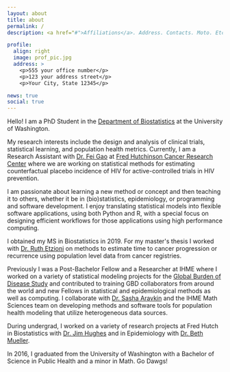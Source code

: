 ```yaml
---
layout: about
title: about
permalink: /
description: <a href="#">Affiliations</a>. Address. Contacts. Moto. Etc.

profile:
  align: right
  image: prof_pic.jpg
  address: >
    <p>555 your office number</p>
    <p>123 your address street</p>
    <p>Your City, State 12345</p>

news: true
social: true
---
```


Hello! I am a PhD Student in the [Department of Biostatistics](https://www.biostat.washington.edu) at the University of Washington.

My research interests include the design and analysis of clinical trials, statistical learning, and population health metrics. Currently, I am a Research Assistant with [Dr. Fei Gao](https://www.fredhutch.org/en/faculty-lab-directory/gao-fei.html) at [Fred Hutchinson Cancer Research Center](http://www.fhcrc.org) where we are working on statistical methods for estimating counterfactual placebo incidence of HIV for active-controlled trials in HIV prevention.

I am passionate about learning a new method or concept and then teaching it to others, whether it be in (bio)statistics, epidemiology, or programming and software development. I enjoy translating statistical models into flexible software applications, using both Python and R, with a special focus on designing efficient workflows for those applications using high performance computing.

I obtained my MS in Biostatistics in 2019. For my master's thesis I worked with [Dr. Ruth Etzioni](https://www.fredhutch.org/en/faculty-lab-directory/etzioni-ruth.html) on methods to estimate time to cancer progression or recurrence using population level data from cancer registries.

Previously I was a Post-Bachelor Fellow and a Researcher at IHME where I worked on a variety of statistical modeling projects for the [Global Burden of Disease Study](http://www.healthdata.org/gbd) and contributed to training GBD collaborators from around the world and new Fellows in statistical and epidemiological methods as well as computing. I collaborate with [Dr. Sasha Aravkin](https://uw-amo.github.io/saravkin/) and the IHME Math Sciences team on developing methods and software tools for population health modeling that utilize heterogeneous data sources.

During undergrad, I worked on a variety of research projects at Fred Hutch in Biostatistics with [Dr. Jim Hughes](https://www.biostat.washington.edu/people/james-hughes) and in Epidemiology with [Dr. Beth Mueller](https://www.fredhutch.org/en/faculty-lab-directory/mueller-beth.html).

In 2016, I graduated from the University of Washington with a Bachelor of Science in Public Health and a minor in Math. Go Dawgs!